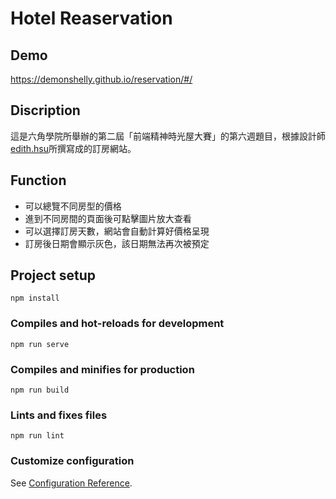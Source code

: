 # Hotel Reaservation 

## Demo
https://demonshelly.github.io/reservation/#/

## Discription
這是六角學院所舉辦的第二屆「前端精神時光屋大賽」的第六週題目，根據設計師[edith.hsu](https://z7x2c0v0b8.github.io/the_f2e_2nd/hotel_reservation.html)所撰寫成的訂房網站。

## Function
- 可以總覽不同房型的價格
- 進到不同房間的頁面後可點擊圖片放大查看
- 可以選擇訂房天數，網站會自動計算好價格呈現
- 訂房後日期會顯示灰色，該日期無法再次被預定

## Project setup
```
npm install
```

### Compiles and hot-reloads for development
```
npm run serve
```

### Compiles and minifies for production
```
npm run build
```

### Lints and fixes files
```
npm run lint
```

### Customize configuration
See [Configuration Reference](https://cli.vuejs.org/config/).
